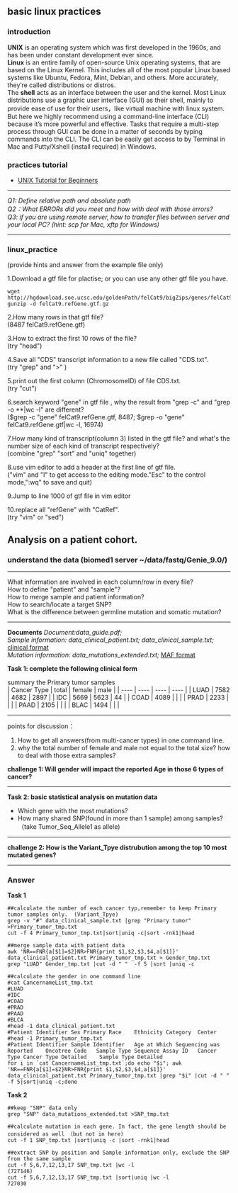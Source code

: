 ## basic linux practices  

### introduction
**UNIX** is an operating system which was first developed in the 1960s, and has been under constant development ever since.  
**Linux** is an entire family of open-source Unix operating systems, that are based on the Linux Kernel. This includes all of the most popular Linux based systems like Ubuntu, Fedora, Mint, Debian, and others. More accurately, they’re called distributions or distros.  
The **shell** acts as an interface between the user and the kernel. Most Linux distributions use a graphic user interface (GUI) as their shell, mainly to provide ease of use for their users，like virtual machine with linux system.  But here we highly recommend using a command-line interface (CLI) because it’s more powerful and effective. Tasks that require a multi-step process through GUI can be done in a matter of seconds by typing commands into the CLI.  The CLI can be easily get access to by Terminal in Mac and Putty/Xshell (install required) in Windows.

### practices tutorial
  - [UNIX Tutorial for Beginners](http://www.ee.surrey.ac.uk/Teaching/Unix/)
  
*************************************************************
*Q1: Define relative path and absolute path*  
*Q2：What ERRORs did you meet and how with deal with those errors?*  
*Q3: if you are using remote server, how to transfer files between server and your local PC? (hint: scp for Mac, xftp for Windows)*   
*************************************************************
  
### linux_practice 
(provide hints and answer from the example file only)  

1.Download a gtf file for plactise; or you can use any other gtf file you have.
```
wget http://hgdownload.soe.ucsc.edu/goldenPath/felCat9/bigZips/genes/felCat9.refGene.gtf.gz
gunzip -d felCat9.refGene.gtf.gz
```

2.How many rows in that gtf file?    
(8487 felCat9.refGene.gtf)  
  
3.How to extract the first 10 rows of the file?  
(try "head")  
  
4.Save all "CDS" transcript information to a new file called "CDS.txt".  
(try "grep" and ">" )  
  
5.print out the first column (ChromosomeID) of file CDS.txt.  
(try "cut")

6.search keyword "gene" in gtf file , why the result from "grep -c" and "grep -o \*\*|wc -l" are different?  
($grep -c "gene" felCat9.refGene.gtf, 8487; $grep -o "gene" felCat9.refGene.gtf|wc -l, 16974)  

7.How many kind of transcript(column 3) listed in the gtf file? and what's the number size of each kind of transcript respectively?  
(combine "grep" "sort" and "uniq" together)  

8.use vim editor to add a header at the first line  of gtf file.  
("vim" and "I" to get access to the editing mode."Esc" to the control mode,":wq" to save and quit)  

9.Jump to line 1000 of gtf file in vim editor  
  
10.replace all "refGene" with "CatRef".  
(try "vim" or "sed")

  
    
    
  
## Analysis on a patient cohort.  

### understand the data  (biomed1 server ~/data/fastq/Genie_9.0/)   

************************************************************* 
What information are involved in each column/row in every file?  
How to define "patient" and "sample"?  
How to merge sample and patient information?  
How to search/locate a target SNP?  
What is the difference between germline mutation and somatic mutation?  
*************************************************************

**Documents**
*Document:data_guide.pdf;*  
*Sample information: data_clinical_patient.txt; data_clinical_sample.txt;*    [clinical format](https://docs.cbioportal.org/5.1-data-loading/data-loading/file-formats#clinical-data)  
*Mutation information: data_mutations_extended.txt;*  [MAF format](https://docs.cbioportal.org/5.1-data-loading/data-loading/file-formats#mutation-data)   
  
  

**Task 1: complete the following clinical form**  

summary the Primary tumor samples  
|  Cancer Type  | total |  female   | male  |
|  ----  | ----  |  ----  | ----  |
| LUAD  | 7582 | 4682  | 2897 |
| IDC  | 5669 | 5623  | 44 |
| COAD  | 4089 |    |    |
| PRAD  | 2233 |    |    |
| PAAD  | 2105 |    |    |
| BLAC  | 1494 |    |    | 

*************************  
points for discussion：  
1. How to get all answers(from multi-cancer types) in one command line.  
2. why the total number of female and male not equal to the total size? how to deal with those extra samples?    

**challenge 1: Will gender will impact the reported Age in those 6 types of cancer?**  

*************************

  
  
  
**Task 2: basic statistical analysis on mutation data**   

- Which gene with the most mutations?  
- How many shared SNP(found in more than 1 sample) among samples?  （take Tumor_Seq_Allele1 as allele)  

***************************  

**challenge 2: How is the Variant_Tpye distrubution among the top 10 most mutated genes?**  
**********************








### Answer

**Task 1**  

```
##calculate the number of each cancer typ,remember to keep Primary tumor samples only.  (Variant_Tpye)
grep -v "#" data_clinical_sample.txt |grep "Primary tumor" >Primary_tumor_tmp.txt
cut -f 4 Primary_tumor_tmp.txt|sort|uniq -c|sort -rnk1|head  

##merge sample data with patient data  
awk 'NR==FNR{a[$1]=$2}NR>FNR{print $1,$2,$3,$4,a[$1]}'  data_clinical_patient.txt Primary_tumor_tmp.txt > Gender_tmp.txt  
grep "LUAD" Gender_tmp.txt |cut -d " "  -f 5 |sort |uniq -c  

##calculate the gender in one command line
#cat CancernameList_tmp.txt 
#LUAD  
#IDC  
#COAD  
#PRAD  
#PAAD  
#BLCA  
#head -1 data_clinical_patient.txt
#Patient Identifier	Sex	Primary Race	Ethnicity Category	Center  
#head -1 Primary_tumor_tmp.txt 
#Patient Identifier	Sample Identifier	Age at Which Sequencing was Reported	Oncotree Code	Sample Type	Sequence Assay ID	Cancer Type	Cancer Type Detailed	Sample Type Detailed  
for i in `cat CancernameList_tmp.txt`;do echo "$i"; awk 'NR==FNR{a[$1]=$2}NR>FNR{print $1,$2,$3,$4,a[$1]}'  data_clinical_patient.txt Primary_tumor_tmp.txt |grep "$i" |cut -d " " -f 5|sort|uniq -c;done  
```  

**Task 2**  

```
##keep "SNP" data only  
grep "SNP" data_mutations_extended.txt >SNP_tmp.txt  

##calculate mutation in each gene. In fact, the gene length should be considered as well （but not in here)  
cut -f 1 SNP_tmp.txt |sort|uniq -c |sort -rnk1|head  

##extract SNP by position and Sample information only, exclude the SNP from the same sample
cut -f 5,6,7,12,13,17 SNP_tmp.txt |wc -l
(727146)
cut -f 5,6,7,12,13,17 SNP_tmp.txt |sort|uniq |wc -l
727030  
```









